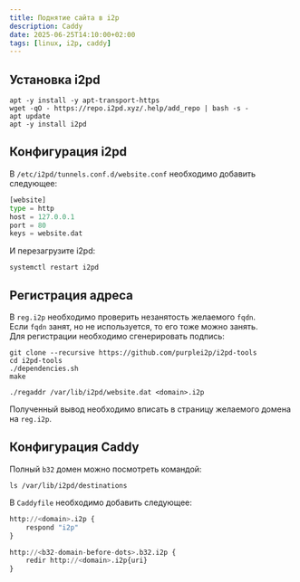 ```yaml
---
title: Поднятие сайта в i2p
description: Caddy
date: 2025-06-25T14:10:00+02:00
tags: [linux, i2p, caddy]
---
```

## Установка i2pd

```shell
apt -y install -y apt-transport-https
wget -qO - https://repo.i2pd.xyz/.help/add_repo | bash -s -
apt update
apt -y install i2pd
```

## Конфигурация i2pd

В `/etc/i2pd/tunnels.conf.d/website.conf` необходимо добавить следующее:

```python
[website]
type = http
host = 127.0.0.1
port = 80
keys = website.dat
```

И перезагрузите i2pd:

```shell
systemctl restart i2pd
```

## Регистрация адреса

В `reg.i2p` необходимо проверить незанятость желаемого `fqdn`.\
Если `fqdn` занят, но не используется, то его тоже можно занять.\
Для регистрации необходимо сгенерировать подпись:

```shell
git clone --recursive https://github.com/purplei2p/i2pd-tools
cd i2pd-tools
./dependencies.sh
make
```

```shell
./regaddr /var/lib/i2pd/website.dat <domain>.i2p
```

Полученный вывод необходимо вписать в страницу желаемого домена на `reg.i2p`.

## Конфигурация Caddy

Полный `b32` домен можно посмотреть командой:

```shell
ls /var/lib/i2pd/destinations
```

В `Caddyfile` необходимо добавить следующее:

```python
http://<domain>.i2p {
	respond "i2p"
}

http://<b32-domain-before-dots>.b32.i2p {
	redir http://<domain>.i2p{uri}
}
```
